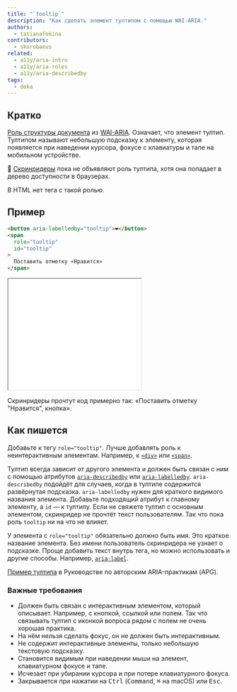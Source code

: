```yaml
---
title: "`tooltip`"
description: "Как сделать элемент тултипом с помощью WAI-ARIA."
authors:
  - tatianafokina
contributors:
  - skorobaeus
related:
  - a11y/aria-intro
  - a11y/aria-roles
  - a11y/aria-describedby
tags:
  - doka
---
```


## Кратко

[Роль структуры документа](/a11y/aria-roles/#roli-struktury-dokumenta) из [WAI-ARIA](/a11y/aria-intro/#specifikaciya). Означает, что элемент тултип. Тултипом называют небольшую подсказку к элементу, которая появляется при наведении курсора, фокусе с клавиатуры и тапе на мобильном устройстве.

<aside>

🚧 [Скринридеры](/a11y/screenreaders/) пока не объявляют роль тултипа, хотя она попадает в дерево доступности в браузерах.

</aside>

В HTML нет тега с такой ролью.

## Пример

```html
<button aria-labelledby="tooltip">❤️</button>
<span
  role="tooltip"
  id="tooltip"
>
  Поставить отметку «Нравится»
</span>
```

<iframe title="Кнопка с эмодзи с сердцем и тултипом к ней" src="demos/button-with-tooltip/" height="250"></iframe>

Скринридеры прочтут код примерно так: «Поставить отметку "Нравится", кнопка».

## Как пишется

Добавьте к тегу `role="tooltip"`. Лучше добавлять роль к неинтерактивным элементам. Например, к [`<div>`](/html/div/) или [`<span>`](/html/span/).

Тултип всегда зависит от другого элемента и должен быть связан с ним с помощью атрибутов [`aria-describedby`](/a11y/aria-describedby/) или [`aria-labelledby`](/a11y/aria-labelledby/). `aria-describedby` подойдёт для случаев, когда в тултипе содержится развёрнутая подсказка. `aria-labelledby` нужен для краткого видимого названия элемента. Добавьте подходящий атрибут к главному элементу, а `id` — к тултипу. Если не свяжете тултип с основным элементом, скринридер не прочтёт текст пользователям. Так что пока роль `tooltip` ни на что не влияет.

У элемента с `role="tooltip"` обязательно должно быть имя. Это краткое название элемента. Без имени пользователь скринридера не узнает о подсказке. Проще добавить текст внутрь тега, но можно использовать и другие способы. Например, [`aria-label`](/a11y/aria-label/).

[Пример тултипа](https://www.w3.org/WAI/ARIA/apg/patterns/tooltip/) в Руководстве по авторским ARIA-практикам (APG).

### Важные требования

- Должен быть связан с интерактивным элементом, который описывает. Например, с кнопкой, ссылкой или полем. Так что связывать тултип с иконкой вопроса рядом с полем не очень хорошая практика.
- На нём нельзя сделать фокус, он не должен быть интерактивным.
- Не содержит интерактивные элементы, только небольшую текстовую подсказку.
- Становится видимым при наведении мыши на элемент, клавиатурном фокусе и тапе.
- Исчезает при убирании курсора и при потере клавиатурного фокуса.
- Закрывается при нажатии на <kbd>Ctrl</kbd> (<kbd>Command</kbd>, <kbd>⌘</kbd> на macOS) или <kbd>Esc</kbd>.
